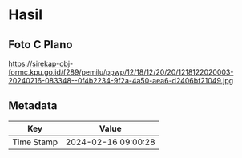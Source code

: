 # Hasil

## Foto C Plano

https://sirekap-obj-formc.kpu.go.id/f289/pemilu/ppwp/12/18/12/20/20/1218122020003-20240216-083348--0f4b2234-9f2a-4a50-aea6-d2406bf21049.jpg


## Metadata

| Key        | Value               |
| ---------- | ------------------- |
| Time Stamp | 2024-02-16 09:00:28 |



